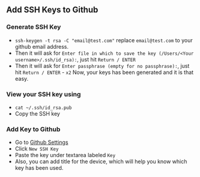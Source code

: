## Add SSH Keys to Github

### Generate SSH Key
- `ssh-keygen -t rsa -C "email@test.com"` replace `email@test.com` to your github email address.
- Then it will ask for `Enter file in which to save the key (/Users/<Your username>/.ssh/id_rsa):`, just hit `Return / ENTER`
- Then it will ask for `Enter passphrase (empty for no passphrase):`, just hit `Return / ENTER` - `x2`
Now, your keys has been generated and it is that easy.

### View your SSH key using
- `cat ~/.ssh/id_rsa.pub`
- Copy the SSH key

### Add Key to Github
- Go to [Github Settings](https://github.com/settings/keys)
- Click `New SSH Key`
- Paste the key under textarea labeled `Key`
- Also, you can add title for the device, which will help you know which key has been used.


